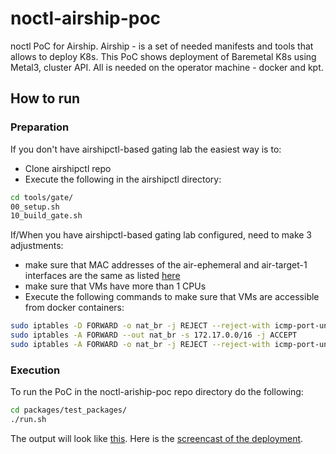 # noctl-airship-poc
noctl PoC for Airship. Airship - is a set of needed manifests and tools that allows to deploy K8s.
This PoC shows deployment of Baremetal K8s using Metal3, cluster API. All is needed on the operator machine - docker and kpt.

## How to run

### Preparation

If you don't have airshipctl-based gating lab the easiest way is to:

* Clone airshipctl repo
* Execute the following in the airshipctl directory:

``` sh
cd tools/gate/
00_setup.sh
10_build_gate.sh
```

If/When you have airshipctl-based gating lab configured, need to make 3 adjustments:

* make sure that MAC addresses of the air-ephemeral and air-target-1 interfaces are the same as listed [here](https://github.com/aodinokov/noctl-airship-poc/blob/master/packages/clusters/exm01a/manifests/site/config/hosts/hosts.yaml#L39)
* make sure that VMs have more than 1 CPUs
* Execute the following commands to make sure that VMs are accessible from docker containers:

``` sh
sudo iptables -D FORWARD -o nat_br -j REJECT --reject-with icmp-port-unreachable
sudo iptables -A FORWARD --out nat_br -s 172.17.0.0/16 -j ACCEPT
sudo iptables -A FORWARD -o nat_br -j REJECT --reject-with icmp-port-unreachable
```

### Execution

To run the PoC in the noctl-ariship-poc repo directory do the following:

``` sh
cd packages/test_packages/
./run.sh
```

The output will look like [this](https://docs.google.com/document/d/1MnCHB4lOaV9IA1x81Qe--ZmkwVIq8qvEv2B6Xmnxk5I/edit?usp=sharing).
Here is the [screencast of the deployment](https://drive.google.com/file/d/1f4ZRZqce6NkVY1xvOjeaWwApKkUKGBoc/view?usp=sharing).

